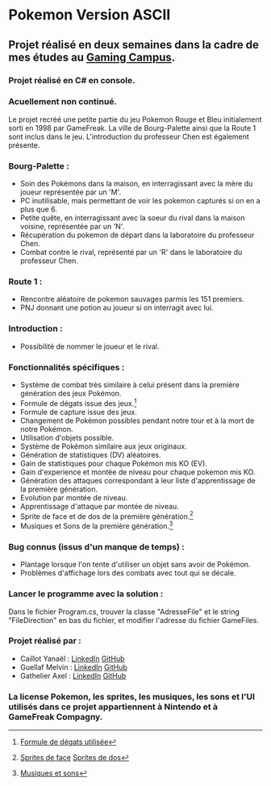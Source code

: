 # Pokemon Version ASCII

## Projet réalisé en deux semaines dans la cadre de mes études au [Gaming Campus](https://gamingcampus.fr).
### Projet réalisé en C# en console.
### Acuellement non continué.


Le projet recréé une petite partie du jeu Pokemon Rouge et Bleu initialement sorti en 1998 par GameFreak.
La ville de Bourg-Palette ainsi que la Route 1 sont inclus dans le jeu. L'introduction du professeur Chen est également présente.

### Bourg-Palette :

* Soin des Pokémons dans la maison, en interragissant avec la mère du joueur représentée par un 'M'.
* PC inutilisable, mais permettant de voir les pokemon capturés si on en a plus que 6.
* Petite quête, en interragissant avec la soeur du rival dans la maison voisine, représentée par un 'N'.
* Récupération du pokemon de départ dans la laboratoire du professeur Chen.
* Combat contre le rival, représenté par un 'R' dans le laboratoire du professeur Chen.

### Route 1 :

* Rencontre aléatoire de pokemon sauvages parmis les 151 premiers.
* PNJ donnant une potion au joueur si on interragit avec lui.

### Introduction : 

* Possibilité de nommer le joueur et le rival.



### Fonctionnalités spécifiques :

* Système de combat très similaire à celui présent dans la première génération des jeux Pokémon.
 * Formule de dégats issue des jeux.[^1]
 * Formule de capture issue des jeux.
 * Changement de Pokémon possibles pendant notre tour et à la mort de notre Pokémon.
 * Utilisation d'objets possible.
* Système de Pokémon similaire aux jeux originaux.
 * Génération de statistiques (DV) aléatoires.
 * Gain de statistiques pour chaque Pokémon mis KO (EV).
 * Gain d'experience et montée de niveau pour chaque pokemon mis KO.
 * Génération des attaques correspondant à leur liste d'apprentissage de la première génération.
 * Evolution par montée de niveau.
 * Apprentissage d'attaque par montée de niveau.
 * Sprite de face et de dos de la première génération.[^3]
* Musiques et Sons de la première génération.[^4]



### Bug connus (issus d'un manque de temps) : 

* Plantage lorsque l'on tente d'utiliser un objet sans avoir de Pokémon.
* Problèmes d'affichage lors des combats avec tout qui se décale. 

### Lancer le programme avec la solution :
Dans le fichier Program.cs, trouver la classe "AdresseFile" et le string "FileDirection" en bas du fichier, et modifier l'adresse du fichier GameFiles.


### Projet réalisé par :

* Caillot Yanaël : [LinkedIn](https://www.linkedin.com/in/ycaillot/) [GitHub](https://github.com/Dranemo)
* Guellaf Melvin : [LinkedIn](https://www.linkedin.com/in/melvin-guellaff-353628202/) [GitHub](https://github.com/MGuellaf)
* Gathelier Axel : [LinkedIn](https://www.linkedin.com/in/axel-gathelier-13198b252/) [GitHub](https://github.com/GolfOcean334)

### La license Pokemon, les sprites, les musiques, les sons et l'UI utilisés dans ce projet appartiennent à Nintendo et à GameFreak Compagny.


[^1]: [Formule de dégats utilisée](https://www.pokebip.com/page/jeuxvideo/guide_tactique_strategie_pokemon/formules_mathematiques)
[^3]: [Sprites de face](https://www.pokencyclopedia.info/fr/index.php?id=sprites/gen1/spr_red-blue_gb) [Sprites de dos](https://www.pokencyclopedia.info/fr/index.php?id=sprites/gen1/spr-b_red-blue_gb)
[^4]: [Musiques et sons](https://www.zophar.net/music/gameboy-gbs/pokemon-red)